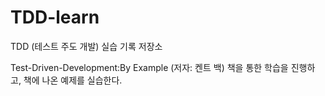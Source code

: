 # TDD-learn
TDD (테스트 주도 개발) 실습 기록 저장소

Test-Driven-Development:By Example (저자: 켄트 백) 책을 통한 학습을 진행하고, 책에 나온 예제를 실습한다.
